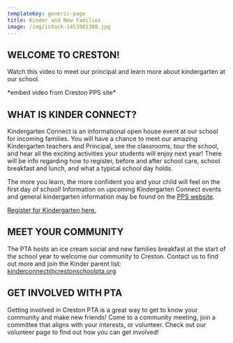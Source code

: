```yaml
---
templateKey: generic-page
title: Kinder and New Families
image: /img/istock-1453981380.jpg
---
```

## WELCOME TO CRESTON!

Watch this video to meet our principal and learn more about kindergarten at our school.

\*embed video from Creston PPS site\*

## WHAT IS KINDER CONNECT?

Kindergarten Connect is an informational open house event at our school for incoming families. You will have a chance to meet our amazing Kindergarten teachers and Principal, see the classrooms, tour the school, and hear all the exciting activities your students will enjoy next year! There will be info regarding how to register, before and after school care, school breakfast and lunch, and what a typical school day holds.

The more you learn, the more confident you and your child will feel on the first day of school! Information on upcoming Kindergarten Connect events and general kindergarten information may be found on the [PPS website](https://www.pps.net/kindergarten).

[Register for Kindergarten here.](https://www.pps.net/kinderenroll)

## MEET YOUR COMMUNITY

The PTA hosts an ice cream social and new families breakfast at the start of the school year to welcome our community to Creston. Contact us to find out more and join the Kinder parent list: kinderconnect@crestonschoolpta.org

## GET INVOLVED WITH PTA

Getting involved in Creston PTA is a great way to get to know your community and make new friends! Come to a community meeting, join a committee that aligns with your interests, or volunteer. Check out our volunteer page to find out how you can get involved!
